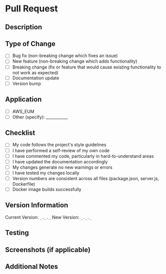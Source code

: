 # Pull Request

## Description
<!-- Describe your changes in detail -->

## Type of Change

- [ ] Bug fix (non-breaking change which fixes an issue)
- [ ] New feature (non-breaking change which adds functionality)
- [ ] Breaking change (fix or feature that would cause existing functionality to not work as expected)
- [ ] Documentation update
- [ ] Version bump

## Application

- [ ] AWS_EUM
- [ ] Other (specify): ___________

## Checklist

- [ ] My code follows the project's style guidelines
- [ ] I have performed a self-review of my own code
- [ ] I have commented my code, particularly in hard-to-understand areas
- [ ] I have updated the documentation accordingly
- [ ] My changes generate no new warnings or errors
- [ ] I have tested my changes locally
- [ ] Version numbers are consistent across all files (package.json, server.js, Dockerfile)
- [ ] Docker image builds successfully

## Version Information

Current Version: `_._._`
New Version: `_._._`

## Testing
<!-- Describe the tests you ran and their results -->

## Screenshots (if applicable)
<!-- Add screenshots to help explain your changes -->

## Additional Notes
<!-- Any additional information that reviewers should know -->
